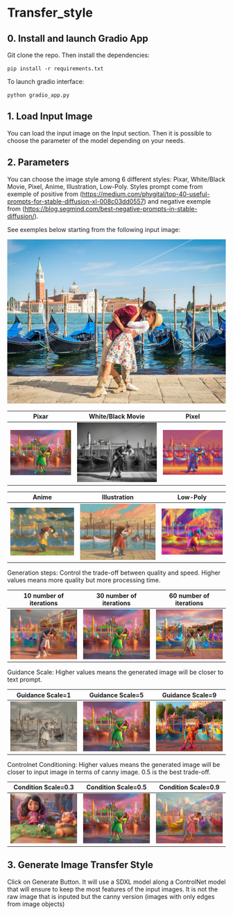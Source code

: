 # Transfer_style

## 0. Install and launch Gradio App

Git clone the repo. Then install the dependencies:

```
pip install -r requirements.txt
```

To launch gradio interface:

```
python gradio_app.py
```

## 1. Load Input Image

You can load the input image on the Input section. Then it is possible to choose the parameter of the model depending on your needs. 

## 2. Parameters

You can choose the image style among 6 different styles: Pixar, White/Black Movie, Pixel, Anime, Illustration, Low-Poly. Styles prompt come from exemple of positive from (https://medium.com/phygital/top-40-useful-prompts-for-stable-diffusion-xl-008c03dd0557) and negative exemple from (https://blog.segmind.com/best-negative-prompts-in-stable-diffusion/).

See exemples below starting from the following input image:

![](couple_pic.jpg) 

Pixar                      |  White/Black Movie          |  Pixel       
:-------------------------:|:---------------------------:|:-----------------------------:
![](couple_pixar_05.jpg)   | ![](couple_white_black.jpg) | ![](couple_pixel.jpg)


Anime                   |  Illustration                |  Low-Poly      
:----------------------:|:----------------------------:|:-----------------------------:
![](couple_anime.jpg)   | ![](couple_illustration.jpg) | ![](couple_lowpoly.jpg)


Generation steps: Control the trade-off between quality and speed. Higher values means more quality but more processing time.<br />

10 number of iterations         |  30 number of iterations |  60 number of iterations       
:------------------------------:|:------------------------:|:-----------------------------:
![](couple_pixar_step_10.jpg)   | ![](couple_pixar_05.jpg) | ![](couple_pixar_step_60.jpg)

Guidance Scale: Higher values means the generated image will be closer to text prompt.<br />

Guidance Scale=1                         |  Guidance Scale=5        |  Guidance Scale=9         
:---------------------------------------:|:------------------------:|:--------------------------------------:
![](couple_pixar_guidance_scale_1.jpg)   | ![](couple_pixar_05.jpg) | ![](couple_pixar_guidance_scale_9.jpg)

Controlnet Conditioning: Higher values means the generated image will be closer to input image in terms of canny image. 0.5 is the best trade-off.<br />

Condition Scale=0.3        |  Condition Scale=0.5     |  Condition Scale=0.9         
:-------------------------:|:------------------------:|:------------------------:
![](couple_pixar_03.jpg)   | ![](couple_pixar_05.jpg) | ![](couple_pixar_09.jpg)


## 3. Generate Image Transfer Style

Click on Generate Button. It will use a SDXL model along a ControlNet model that will ensure to keep the most features of the input images. It is not the raw image that is inputed but the canny version (images with only edges from image objects)